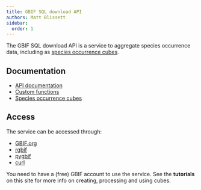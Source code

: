 ```yaml
---
title: GBIF SQL download API
authors: Matt Blissett
sidebar:
  order: 1
---
```


The GBIF SQL download API is a service to aggregate species occurrence data, including as [species occurrence cubes](/guides/occurrence-cube/).

## Documentation

- [API documentation](https://techdocs.gbif.org/en/data-use/api-sql-downloads)
- [Custom functions](https://techdocs.gbif.org/en/data-use/api-sql-download-functions)
- [Species occurrence cubes](https://techdocs.gbif.org/en/data-use/data-cubes)

## Access

The service can be accessed through:

- [GBIF.org](/tutorials/download-a-cube-from-gbif/)
- [rgbif](https://docs.ropensci.org/rgbif/reference/occ_download_sql.html)
- [pygbif](https://pygbif.readthedocs.io/)
- [curl](https://techdocs.gbif.org/en/data-use/api-sql-downloads#requesting-an-sql-occurrence-download)

You need to have a (free) GBIF account to use the service. See the **tutorials** on this site for more info on creating, processing and using cubes.
